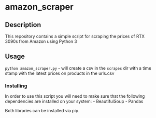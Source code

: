 # amazon_scraper

## Description

This repository contains a simple script for scraping the prices of RTX 3090s from Amazon using Python 3

## Usage

`python amazon_scraper.py` - will create a csv in the `scrapes` dir with a time stamp with the latest prices on products in the urls.csv

### Installing

In order to use this script you will need to make sure that the following dependencies are installed on your system:
    - BeautifulSoup
    - Pandas

Both libraries can be installed via pip.